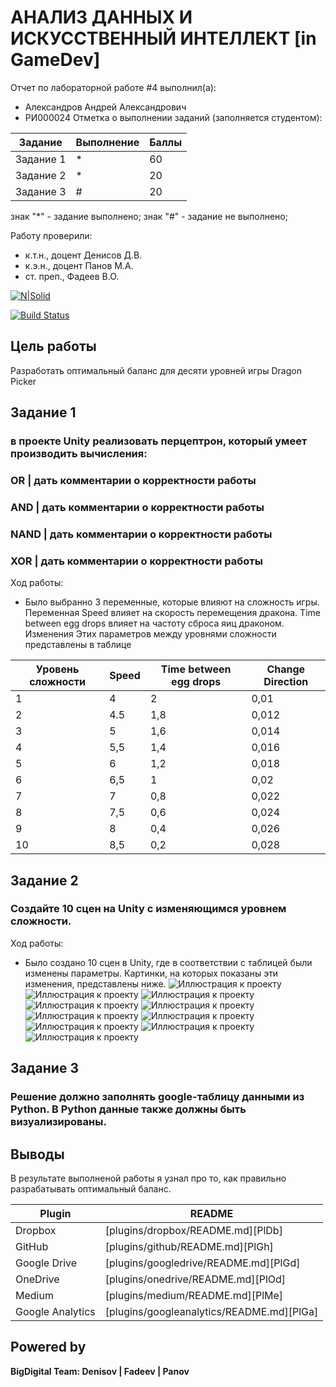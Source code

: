 # АНАЛИЗ ДАННЫХ И ИСКУССТВЕННЫЙ ИНТЕЛЛЕКТ [in GameDev]
Отчет по лабораторной работе #4 выполнил(а):
- Александров Андрей Александрович
- РИ000024
Отметка о выполнении заданий (заполняется студентом):

| Задание | Выполнение | Баллы |
| ------ | ------ | ------ |
| Задание 1 | * | 60 |
| Задание 2 | * | 20 |
| Задание 3 | # | 20 |

знак "*" - задание выполнено; знак "#" - задание не выполнено;

Работу проверили:
- к.т.н., доцент Денисов Д.В.
- к.э.н., доцент Панов М.А.
- ст. преп., Фадеев В.О.

[![N|Solid](https://cldup.com/dTxpPi9lDf.thumb.png)](https://nodesource.com/products/nsolid)

[![Build Status](https://travis-ci.org/joemccann/dillinger.svg?branch=master)](https://travis-ci.org/joemccann/dillinger)



## Цель работы
Разработать оптимальный баланс для десяти уровней игры Dragon Picker

## Задание 1
### в проекте Unity реализовать перцептрон, который умеет производить вычисления:
### OR | дать комментарии о корректности работы
### AND | дать комментарии о корректности работы
### NAND | дать комментарии о корректности работы
### XOR | дать комментарии о корректности работы

Ход работы:
- Было выбранно 3 переменные, которые влияют на сложность игры. Переменная Speed влияет на скорость перемещения дракона. Time between egg drops влияет на частоту сброса яиц драконом. Изменения Этих параметров между уровнями сложности представлены в таблице

|Уровень сложности| Speed | Time between egg drops | Change Direction |
| ------ | ------ | ------ | ------ |
|1| 4 | 2 | 0,01 |
|2|4.5| 1,8 | 0,012 |
|3| 5  | 1,6 | 0,014 |
|4| 5,5 | 1,4 | 0,016 |
|5| 6 | 1,2 | 0,018 |
|6|6,5 | 1 | 0,02 |
|7| 7 | 0,8 | 0,022 |
|8|7,5 | 0,6 | 0,024 |
|9|8 | 0,4 | 0,026 |
|10|8,5 | 0,2 | 0,028 |



## Задание 2
### Создайте 10 сцен на Unity с изменяющимся уровнем сложности.
Ход работы:
- Было создано 10 сцен в Unity, где в соответствии с таблицей были изменены параметры. Картинки, на которых показаны эти изменения, представлены ниже.
![Иллюстрация к проекту](https://github.com/criosstasis/Zadanie-3/blob/main/Снимок.PNG)
![Иллюстрация к проекту](https://github.com/criosstasis/Zadanie-3/blob/main/Снимок2.PNG)
![Иллюстрация к проекту](https://github.com/criosstasis/Zadanie-3/blob/main/Снимок3.PNG)
![Иллюстрация к проекту](https://github.com/criosstasis/Zadanie-3/blob/main/Снимок4.PNG)
![Иллюстрация к проекту](https://github.com/criosstasis/Zadanie-3/blob/main/Снимок5.PNG)
![Иллюстрация к проекту](https://github.com/criosstasis/Zadanie-3/blob/main/Снимок6.PNG)
![Иллюстрация к проекту](https://github.com/criosstasis/Zadanie-3/blob/main/Снимок7.PNG)
![Иллюстрация к проекту](https://github.com/criosstasis/Zadanie-3/blob/main/Снимок8.PNG)
![Иллюстрация к проекту](https://github.com/criosstasis/Zadanie-3/blob/main/Снимок9.PNG)
![Иллюстрация к проекту](https://github.com/criosstasis/Zadanie-3/blob/main/Снимок10.PNG)



## Задание 3
### Решение должно заполнять google-таблицу данными из Python. В Python данные также должны быть визуализированы.

## Выводы

В результате выполненой работы я узнал про то, как правильно разрабатывать оптимальный баланс.

| Plugin | README |
| ------ | ------ |
| Dropbox | [plugins/dropbox/README.md][PlDb] |
| GitHub | [plugins/github/README.md][PlGh] |
| Google Drive | [plugins/googledrive/README.md][PlGd] |
| OneDrive | [plugins/onedrive/README.md][PlOd] |
| Medium | [plugins/medium/README.md][PlMe] |
| Google Analytics | [plugins/googleanalytics/README.md][PlGa] |

## Powered by

**BigDigital Team: Denisov | Fadeev | Panov**
